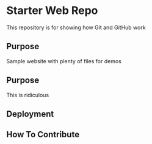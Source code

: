 # Starter Web Repo

This repository is for showing how Git and GitHub work

## Purpose

Sample website with plenty of files for demos

## Purpose

This is ridiculous

## Deployment

## How To Contribute